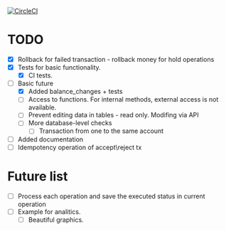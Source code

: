 [![CircleCI](https://circleci.com/gh/gebv/acca/tree/master.svg?style=svg)](https://circleci.com/gh/gebv/acca/tree/master)

# TODO

- [x] Rollback for failed transaction - rollback money for hold operations
- [x] Tests for basic functionality.
  - [x] CI tests.
- [ ] Basic future
  - [x] Added balance_changes + tests
  - [ ] Access to functions. For internal methods, external access is not available.
  - [ ] Prevent editing data in tables - read only. Modifing via API
  - [ ] More database-level checks
    - [ ] Transaction from one to the same account
- [ ] Added documentation
- [ ] Idempotency operation of accept\reject tx

# Future list
- [ ] Process each operation and save the executed status in current operation
- [ ] Example for analitics.
  - [ ] Beautiful graphics.
